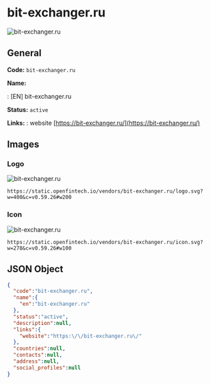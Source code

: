 
# bit-exchanger.ru 
![bit-exchanger.ru](https://static.openfintech.io/vendors/bit-exchanger.ru/logo.svg?w=400&c=v0.59.26#w200)  

## General 
 
**Code:** `bit-exchanger.ru` 
 
**Name:** 
 
:	[EN] bit-exchanger.ru 
 
**Status:** `active` 
 
**Links:** 
: website [https://bit-exchanger.ru/](https://bit-exchanger.ru/) 
 

## Images 

### Logo 
 
![bit-exchanger.ru](https://static.openfintech.io/vendors/bit-exchanger.ru/logo.svg?w=400&c=v0.59.26#w200)  

```
https://static.openfintech.io/vendors/bit-exchanger.ru/logo.svg?w=400&c=v0.59.26#w200
```  

### Icon 
 
![bit-exchanger.ru](https://static.openfintech.io/vendors/bit-exchanger.ru/icon.svg?w=278&c=v0.59.26#w100)  

```
https://static.openfintech.io/vendors/bit-exchanger.ru/icon.svg?w=278&c=v0.59.26#w100
```  

## JSON Object 

```json
{
  "code":"bit-exchanger.ru",
  "name":{
    "en":"bit-exchanger.ru"
  },
  "status":"active",
  "description":null,
  "links":{
    "website":"https:\/\/bit-exchanger.ru\/"
  },
  "countries":null,
  "contacts":null,
  "address":null,
  "social_profiles":null
}
```  

